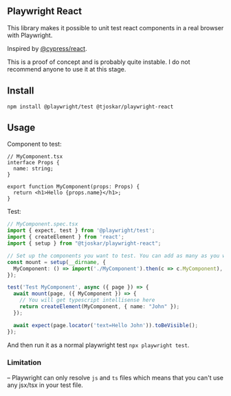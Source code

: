## Playwright React

This library makes it possible to unit test react components in a real browser with Playwright.

Inspired by [@cypress/react](https://www.npmjs.com/package/@cypress/react).

This is a proof of concept and is probably quite instable. I do not recommend anyone to use it at this stage.

## Install

```
npm install @playwright/test @tjoskar/playwright-react
```

## Usage

Component to test:

```tsx
// MyComponent.tsx
interface Props {
  name: string;
}

export function MyComponent(props: Props) {
  return <h1>Hello {props.name}</h1>;
}
```

Test:
```ts
// MyComponent.spec.tsx
import { expect, test } from '@playwright/test';
import { createElement } from 'react';
import { setup } from "@tjoskar/playwright-react";

// Set up the components you want to test. You can add as many as you want.
const mount = setup(__dirname, {
  MyComponent: () => import('./MyComponent').then(c => c.MyComponent),
});

test('Test MyComponent', async ({ page }) => {
  await mount(page, ({ MyComponent }) => {
    // You will get typescript intellisense here
    return createElement(MyComponent, { name: "John" });
  });

  await expect(page.locator('text=Hello John')).toBeVisible();
});
```

And then run it as a normal playwright test `npx playwright test`.

### Limitation

– Playwright can only resolve `js` and `ts` files which means that you can't use any jsx/tsx in your test file.
